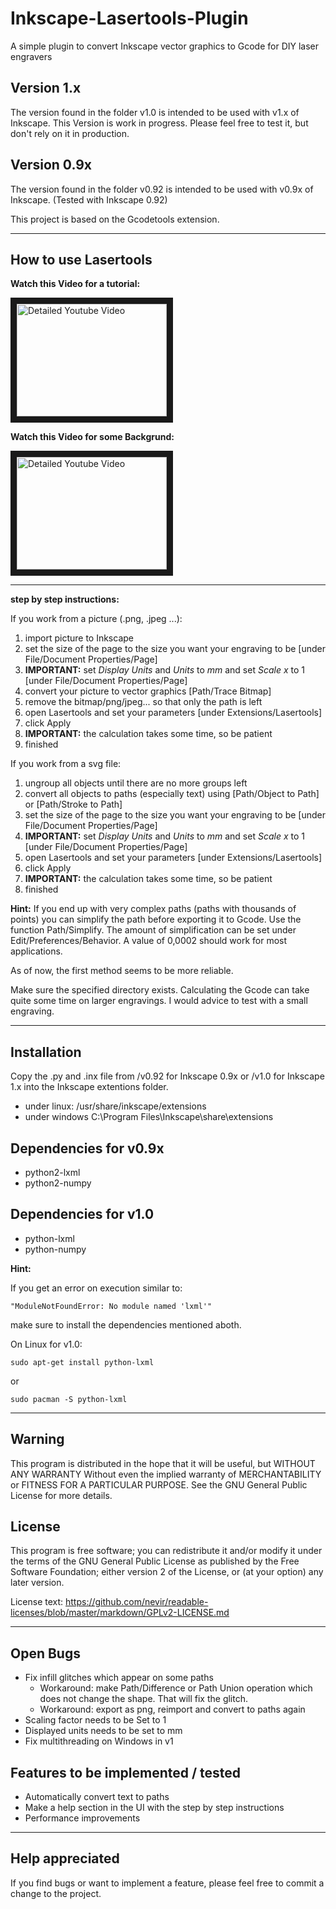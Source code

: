 # Inkscape-Lasertools-Plugin
A simple plugin to convert Inkscape vector graphics to Gcode for DIY laser engravers

## Version 1.x
The version found in the folder v1.0 is intended to be used with v1.x of Inkscape.
This Version is work in progress. Please feel free to test it, but don't rely on it in production.

## Version 0.9x
The version found in the folder v0.92 is intended to be used with v0.9x of Inkscape.
(Tested with Inkscape 0.92)

This project is based on the Gcodetools extension.

*******************************************************************************************************************************

## How to use Lasertools

**Watch this Video for a tutorial:**

<a href="https://youtu.be/F2U58onWOFM
" target="_blank"><img src="http://img.youtube.com/vi/F2U58onWOFM/0.jpg"
alt="Detailed Youtube Video" width="240" height="180" border="10" /></a>


**Watch this Video for some Backgrund:**

<a href="http://www.youtube.com/watch?feature=player_embedded&v=NhUvRJsa4D0
" target="_blank"><img src="http://img.youtube.com/vi/NhUvRJsa4D0/0.jpg"
alt="Detailed Youtube Video" width="240" height="180" border="10" /></a>


************************************************************************************
**step by step instructions:**

If you work from a picture (.png, .jpeg ...):

1. import picture to Inkscape
2. set the size of the page to the size you want your engraving to be [under File/Document Properties/Page]
3. **IMPORTANT:** set *Display Units* and *Units* to *mm* and set *Scale x* to 1 [under File/Document Properties/Page]
4. convert your picture to vector graphics [Path/Trace Bitmap]
5. remove the bitmap/png/jpeg... so that only the path is left
6. open Lasertools and set your parameters [under Extensions/Lasertools]
7. click Apply
8. **IMPORTANT:** the calculation takes some time, so be patient
9. finished

If you work from a svg file:

1. ungroup all objects until there are no more groups left
2. convert all objects to paths (especially text) using [Path/Object to Path] or [Path/Stroke to Path]
3. set the size of the page to the size you want your engraving to be [under File/Document Properties/Page]
4. **IMPORTANT:** set *Display Units* and *Units* to *mm* and set *Scale x* to 1 [under File/Document Properties/Page]
5. open Lasertools and set your parameters [under Extensions/Lasertools]
6. click Apply
7. **IMPORTANT:** the calculation takes some time, so be patient
8. finished

**Hint:**
If you end up with very complex paths (paths with thousands of points) you can simplify the path before exporting it to Gcode.
Use the function Path/Simplify.
The amount of simplification can be set under Edit/Preferences/Behavior.
A value of 0,0002 should work for most applications.

As of now, the first method seems to be more reliable.

Make sure the specified directory exists.
Calculating the Gcode can take quite some time on larger engravings. I would advice to test with a small engraving.

*******************************************************************************************************************************

## Installation
Copy the .py and .inx file from /v0.92 for Inkscape 0.9x or /v1.0 for Inkscape 1.x into the Inkscape extentions folder.

- under linux:    /usr/share/inkscape/extensions 
- under windows   C:\Program Files\Inkscape\share\extensions 

## Dependencies for v0.9x
- python2-lxml
- python2-numpy

## Dependencies for v1.0
- python-lxml
- python-numpy

**Hint:**

If you get an error on execution similar to: 
```console
"ModuleNotFoundError: No module named 'lxml'"
```
make sure to install the dependencies mentioned aboth.

On Linux for v1.0: 
```console
sudo apt-get install python-lxml
```
or
```console
sudo pacman -S python-lxml
```

*******************************************************************************************************************************

## Warning
This program is distributed in the hope that it will be useful, but WITHOUT ANY WARRANTY Without even the implied warranty of MERCHANTABILITY or FITNESS FOR A PARTICULAR PURPOSE. See the GNU General Public License for more details.

## License
This program is free software; you can redistribute it and/or modify it under the terms of the GNU General Public License as published by the Free Software Foundation; either version 2 of the License, or (at your option) any later version.

License text: 
https://github.com/nevir/readable-licenses/blob/master/markdown/GPLv2-LICENSE.md

*******************************************************************************************************************************

## Open Bugs
- Fix infill glitches which appear on some paths
    - Workaround: make Path/Difference or Path Union operation which does not change the shape. That will fix the glitch.
    - Workaround: export as png, reimport and convert to paths again
- Scaling factor needs to be Set to 1
- Displayed units needs to be set to mm
- Fix multithreading on Windows in v1

## Features to be implemented / tested
- Automatically convert text to paths 
- Make a help section in the UI with the step by step instructions
- Performance improvements

*******************************************************************************************************************************

## Help appreciated
If you find bugs or want to implement a feature, please feel free to commit a change to the project.


